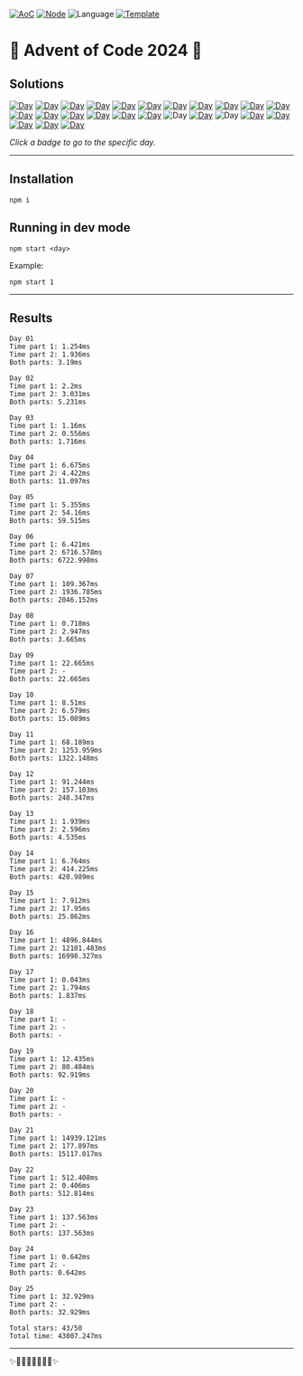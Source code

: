<!-- Entries between SOLUTIONS and RESULTS tags are auto-generated -->

[![AoC](https://badgen.net/badge/AoC/2024/blue)](https://adventofcode.com/2024)
[![Node](https://badgen.net/badge/Node/v16.13.0+/blue)](https://nodejs.org/en/download/)
![Language](https://badgen.net/badge/Language/JavaScript/blue)
[![Template](https://badgen.net/badge/Template/aocrunner/blue)](https://github.com/caderek/aocrunner)

# 🎄 Advent of Code 2024 🎄

## Solutions

<!--SOLUTIONS-->

[![Day](https://badgen.net/badge/01/%E2%98%85%E2%98%85/green)](src/day01)
[![Day](https://badgen.net/badge/02/%E2%98%85%E2%98%85/green)](src/day02)
[![Day](https://badgen.net/badge/03/%E2%98%85%E2%98%85/green)](src/day03)
[![Day](https://badgen.net/badge/04/%E2%98%85%E2%98%85/green)](src/day04)
[![Day](https://badgen.net/badge/05/%E2%98%85%E2%98%85/green)](src/day05)
[![Day](https://badgen.net/badge/06/%E2%98%85%E2%98%85/green)](src/day06)
[![Day](https://badgen.net/badge/07/%E2%98%85%E2%98%85/green)](src/day07)
[![Day](https://badgen.net/badge/08/%E2%98%85%E2%98%85/green)](src/day08)
[![Day](https://badgen.net/badge/09/%E2%98%85%E2%98%86/yellow)](src/day09)
[![Day](https://badgen.net/badge/10/%E2%98%85%E2%98%85/green)](src/day10)
[![Day](https://badgen.net/badge/11/%E2%98%85%E2%98%85/green)](src/day11)
[![Day](https://badgen.net/badge/12/%E2%98%85%E2%98%85/green)](src/day12)
[![Day](https://badgen.net/badge/13/%E2%98%85%E2%98%85/green)](src/day13)
[![Day](https://badgen.net/badge/14/%E2%98%85%E2%98%85/green)](src/day14)
[![Day](https://badgen.net/badge/15/%E2%98%85%E2%98%85/green)](src/day15)
[![Day](https://badgen.net/badge/16/%E2%98%85%E2%98%85/green)](src/day16)
[![Day](https://badgen.net/badge/17/%E2%98%85%E2%98%85/green)](src/day17)
![Day](https://badgen.net/badge/18/%E2%98%86%E2%98%86/gray)
[![Day](https://badgen.net/badge/19/%E2%98%85%E2%98%85/green)](src/day19)
![Day](https://badgen.net/badge/20/%E2%98%86%E2%98%86/gray)
[![Day](https://badgen.net/badge/21/%E2%98%85%E2%98%85/green)](src/day21)
[![Day](https://badgen.net/badge/22/%E2%98%85%E2%98%85/green)](src/day22)
[![Day](https://badgen.net/badge/23/%E2%98%85%E2%98%86/yellow)](src/day23)
[![Day](https://badgen.net/badge/24/%E2%98%85%E2%98%86/yellow)](src/day24)
[![Day](https://badgen.net/badge/25/%E2%98%85%E2%98%85/green)](src/day25)

<!--/SOLUTIONS-->

_Click a badge to go to the specific day._

---

## Installation

```
npm i
```

## Running in dev mode

```
npm start <day>
```

Example:

```
npm start 1
```

---

## Results

<!--RESULTS-->

```
Day 01
Time part 1: 1.254ms
Time part 2: 1.936ms
Both parts: 3.19ms
```

```
Day 02
Time part 1: 2.2ms
Time part 2: 3.031ms
Both parts: 5.231ms
```

```
Day 03
Time part 1: 1.16ms
Time part 2: 0.556ms
Both parts: 1.716ms
```

```
Day 04
Time part 1: 6.675ms
Time part 2: 4.422ms
Both parts: 11.097ms
```

```
Day 05
Time part 1: 5.355ms
Time part 2: 54.16ms
Both parts: 59.515ms
```

```
Day 06
Time part 1: 6.421ms
Time part 2: 6716.578ms
Both parts: 6722.998ms
```

```
Day 07
Time part 1: 109.367ms
Time part 2: 1936.785ms
Both parts: 2046.152ms
```

```
Day 08
Time part 1: 0.718ms
Time part 2: 2.947ms
Both parts: 3.665ms
```

```
Day 09
Time part 1: 22.665ms
Time part 2: -
Both parts: 22.665ms
```

```
Day 10
Time part 1: 8.51ms
Time part 2: 6.579ms
Both parts: 15.089ms
```

```
Day 11
Time part 1: 68.189ms
Time part 2: 1253.959ms
Both parts: 1322.148ms
```

```
Day 12
Time part 1: 91.244ms
Time part 2: 157.103ms
Both parts: 248.347ms
```

```
Day 13
Time part 1: 1.939ms
Time part 2: 2.596ms
Both parts: 4.535ms
```

```
Day 14
Time part 1: 6.764ms
Time part 2: 414.225ms
Both parts: 420.989ms
```

```
Day 15
Time part 1: 7.912ms
Time part 2: 17.95ms
Both parts: 25.862ms
```

```
Day 16
Time part 1: 4896.844ms
Time part 2: 12101.483ms
Both parts: 16998.327ms
```

```
Day 17
Time part 1: 0.043ms
Time part 2: 1.794ms
Both parts: 1.837ms
```

```
Day 18
Time part 1: -
Time part 2: -
Both parts: -
```

```
Day 19
Time part 1: 12.435ms
Time part 2: 80.484ms
Both parts: 92.919ms
```

```
Day 20
Time part 1: -
Time part 2: -
Both parts: -
```

```
Day 21
Time part 1: 14939.121ms
Time part 2: 177.897ms
Both parts: 15117.017ms
```

```
Day 22
Time part 1: 512.408ms
Time part 2: 0.406ms
Both parts: 512.814ms
```

```
Day 23
Time part 1: 137.563ms
Time part 2: -
Both parts: 137.563ms
```

```
Day 24
Time part 1: 0.642ms
Time part 2: -
Both parts: 0.642ms
```

```
Day 25
Time part 1: 32.929ms
Time part 2: -
Both parts: 32.929ms
```

```
Total stars: 43/50
Total time: 43807.247ms
```

<!--/RESULTS-->

---

✨🎄🎁🎄🎅🎄🎁🎄✨